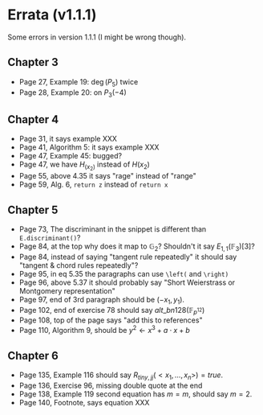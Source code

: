 # Errata (v1.1.1)

Some errors in version 1.1.1 (I might be wrong though).

## Chapter 3

- Page 27, Example 19: $\deg(P_5)$ twice
- Page 28, Example 20: on $P_3(-4)$

## Chapter 4

- Page 31, it says example XXX
- Page 41, Algorithm 5: it says example XXX
- Page 47, Example 45: bugged?
- Page 47, we have $H_(x_2)$ instead of $H(x_2)$
- Page 55, above 4.35 it says "rage" instead of "range"
- Page 59, Alg. 6, `return z` instead of `return x`

## Chapter 5

- Page 73, The discriminant in the snippet is different than `E.discriminant()`?
- Page 84, at the top why does it map to $\mathbb{G}_2$? Shouldn't it say $E_{1, 1}(\mathbb{F}_3)[3]$?
- Page 84, instead of saying "tangent rule repeatedly" it should say "tangent & chord rules repeatedly"?
- Page 95, in eq 5.35 the paragraphs can use `\left(` and `\right)`
- Page 96, above 5.37 it should probably say "Short Weierstrass or Montgomery representation"
- Page 97, end of 3rd paragraph should be $(-x_1, y_1)$.
- Page 102, end of exercise 78 should say $alt\_bn128(\mathbb{F}_{p^{12}})$
- Page 108, top of the page says "add this to references"
- Page 110, Algorithm 9, should be $y^2 \gets x^3 + a\cdot x + b$

## Chapter 6

- Page 135, Example 116 should say $R_{tiny, jj}(<x_1, \ldots, x_n>) = true$.
- Page 136, Exercise 96, missing double quote at the end
- Page 138, Example 119 second equation has $m = m$, should say $m = 2$.
- Page 140, Footnote, says equation XXX

